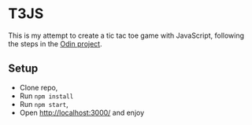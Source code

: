 # T3JS

This is my attempt to create a tic tac toe game with JavaScript, following the steps in the 
[Odin project](http://www.theodinproject.com/javascript-and-jquery/tic-tac-toe).

## Setup

* Clone repo,
* Run `npm install`
* Run `npm start`,
* Open [http://localhost:3000/](http://localhost:3000/) and enjoy